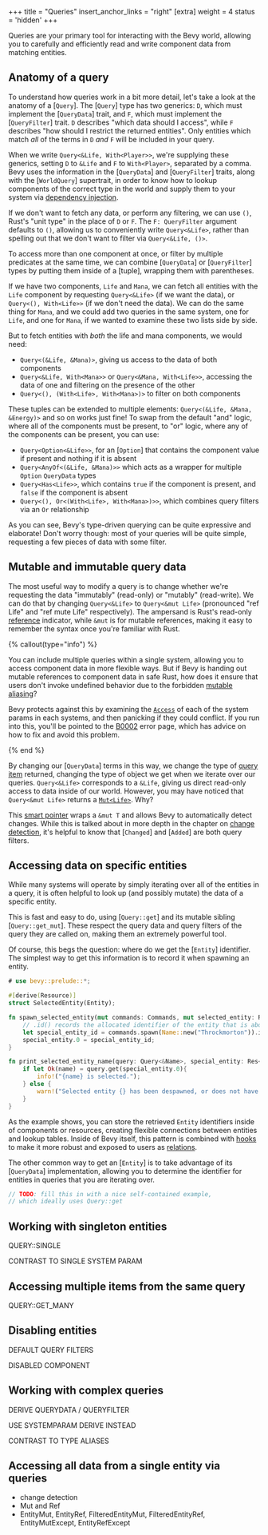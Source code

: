 +++
title = "Queries"
insert_anchor_links = "right"
[extra]
weight = 4
status = 'hidden'
+++

Queries are your primary tool for interacting with the Bevy world,
allowing you to carefully and efficiently read and write component data from matching entities.

## Anatomy of a query

To understand how queries work in a bit more detail, let's take a look at the anatomy of a [`Query`].
The [`Query`] type has two generics: `D`, which must implement the [`QueryData`] trait,
and `F`, which must implement the [`QueryFilter`] trait.
`D` describes "which data should I access", while `F` describes "how should I restrict the returned entities".
Only entities which match *all* of the terms in `D` *and* `F` will be included in your query.

When we write `Query<&Life, With<Player>>`, we're supplying these generics, setting `D` to `&Life` and `F` to `With<Player>`,
separated by a comma.
Bevy uses the information in the [`QueryData`] and [`QueryFilter`] traits,
along with the [`WorldQuery`] supertrait, in order to know how to lookup components of
the correct type in the world and supply them to your system via [dependency injection].

If we don't want to fetch any data, or perform any filtering,
we can use `()`, Rust's "unit type" in the place of `D` or `F`.
The `F: QueryFilter` argument defaults to `()`, allowing us to conveniently write
`Query<&Life>`, rather than spelling out that we don't want to filter via `Query<&Life, ()>`.

To access more than one component at once, or filter by multiple predicates at the same time,
we can combine [`QueryData`] or [`QueryFilter`] types by putting them inside of a [tuple],
wrapping them with parentheses.

If we have two components, `Life` and `Mana`, we can fetch all entities with the `Life` component
by requesting `Query<&Life>` (if we want the data), or `Query<(), With<Life>>` (if we don't need the data).
We can do the same thing for `Mana`, and we could add two queries in the same system, one for `Life`, and one for `Mana`,
if we wanted to examine these two lists side by side.

But to fetch entities with *both* the life and mana components,
we would need:

- `Query<(&Life, &Mana)>`, giving us access to the data of both components
- `Query<&Life, With<Mana>>` or `Query<&Mana, With<Life>>`, accessing the data of one and filtering on the presence of the other
- `Query<(), (With<Life>, With<Mana>)>` to filter on both components

These tuples can be extended to multiple elements: `Query<(&Life, &Mana, &Energy)>` and so on works just fine!
To swap from the default "and" logic, where all of the components must be present, to "or" logic,
where any of the components can be present, you can use:

- `Query<Option<&Life>>`, for an [`Option`] that contains the component value if present and nothing if it is absent
- `Query<AnyOf<(&Life, &Mana)>>` which acts as a wrapper for multiple `Option` `QueryData` types
- `Query<Has<Life>>`, which contains `true` if the component is present, and `false` if the component is absent
- `Query<(), Or<(With<Life>, With<Mana>)>>`, which combines query filters via an `Or` relationship

As you can see, Bevy's type-driven querying can be quite expressive and elaborate!
Don't worry though: most of your queries will be quite simple, requesting a few pieces of data with some filter.

[dependency injection]: https://en.wikipedia.org/wiki/Dependency_injection

## Mutable and immutable query data

The most useful way to modify a query is to change whether we're requesting the data "immutably" (read-only) or "mutably" (read-write).
We can do that by changing `Query<&Life>` to `Query<&mut Life>` (pronounced "ref Life" and "ref mute Life" respectively).
The ampersand is Rust's read-only [reference] indicator,
while `&mut` is for mutable references, making it easy to remember the syntax once you're familiar with Rust.

{% callout(type="info") %}

You can include multiple queries within a single system, allowing you to access component data in more flexible ways.
But if Bevy is handing out mutable references to component data in safe Rust, how does it ensure that users don't
invoke undefined behavior due to the forbidden [mutable aliasing]?

Bevy protects against this by examining the [`Access`] of each of the system params in each systems,
and then panicking if they could conflict.
If you run into this, you'll be pointed to the [B0002] error page,
which has advice on how to fix and avoid this problem.

{% end %}

By changing our [`QueryData`] terms in this way, we change the type of [query item] returned,
changing the type of object we get when we iterate over our queries.
`Query<&Life>` corresponds to a `&Life`, giving us direct read-only access to data inside of our world.
However, you may have noticed that `Query<&mut Life>` returns a [`Mut<Life>`]. Why?

This [smart pointer] wraps a `&mut T` and allows Bevy to automatically detect changes.
While this is talked about in more depth in the chapter on [change detection],
it's helpful to know that [`Changed`] and [`Added`] are both query filters.

[reference]: https://doc.rust-lang.org/book/ch04-02-references-and-borrowing.html
[query item]: https://dev-docs.bevy.org/bevy/ecs/query/trait.QueryData.html#associatedtype.Item
[`Mut<Life>`]: https://dev-docs.bevy.org/bevy/ecs/change_detection/struct.Mut.html
[smart pointer]: https://doc.rust-lang.org/book/ch15-00-smart-pointers.html
[change detection]: ../control-flow/change-detection.md
[mutable aliasing]: https://doc.rust-lang.org/rust-by-example/scope/borrow/alias.html
[`Access`]: https://dev-docs.bevy.org/bevy/ecs/query/struct.Access.html
[B0002]: https://bevy.org/learn/errors/b0002/

## Accessing data on specific entities

While many systems will operate by simply iterating over all of the entities in a query,
it is often helpful to look up (and possibly mutate) the data of a specific entity.

This is fast and easy to do, using [`Query::get`] and its mutable sibling [`Query::get_mut`].
These respect the query data and query filters of the query they are called on,
making them an extremely powerful tool.

Of course, this begs the question: where do we get the [`Entity`] identifier.
The simplest way to get this information is to record it when spawning an entity.

```rust
# use bevy::prelude::*;

#[derive(Resource)]
struct SelectedEntity(Entity);

fn spawn_selected_entity(mut commands: Commands, mut selected_entity: ResMut<SelectedEntity>){
    // .id() records the allocated identifier of the entity that is about to be spawned
    let special_entity_id = commands.spawn(Name::new("Throckmorton")).id();
    special_entity.0 = special_entity_id;
}

fn print_selected_entity_name(query: Query<&Name>, special_entity: Res<SelectedEntity>){
    if let Ok(name) = query.get(special_entity.0){
        info!("{name} is selected.");
    } else {
        warn!("Selected entity {} has been despawned, or does not have a Name component", special_entity.0);
    }
}
```

As the example shows, you can store the retrieved `Entity` identifiers inside of components or resources,
creating flexible connections between entities and lookup tables.
Inside of Bevy itself, this pattern is combined with [hooks] to make it more robust
and exposed to users as [relations].

The other common way to get an [`Entity`] is to take advantage of its [`QueryData`] implementation,
allowing you to determine the identifier for entities in queries that you are iterating over.

```rust
// TODO: fill this in with a nice self-contained example,
// which ideally uses Query::get
```

[hooks]: ../control-flow/hooks.md
[relations]: ./relations.md

## Working with singleton entities

QUERY::SINGLE

CONTRAST TO SINGLE SYSTEM PARAM

## Accessing multiple items from the same query

QUERY::GET_MANY

## Disabling entities

DEFAULT QUERY FILTERS

DISABLED COMPONENT

## Working with complex queries

DERIVE QUERYDATA / QUERYFILTER

USE SYSTEMPARAM DERIVE INSTEAD

CONTRAST TO TYPE ALIASES

## Accessing all data from a single entity via queries

- change detection
- Mut and Ref
- EntityMut, EntityRef, FilteredEntityMut, FilteredEntityRef, EntityMutExcept, EntityRefExcept
